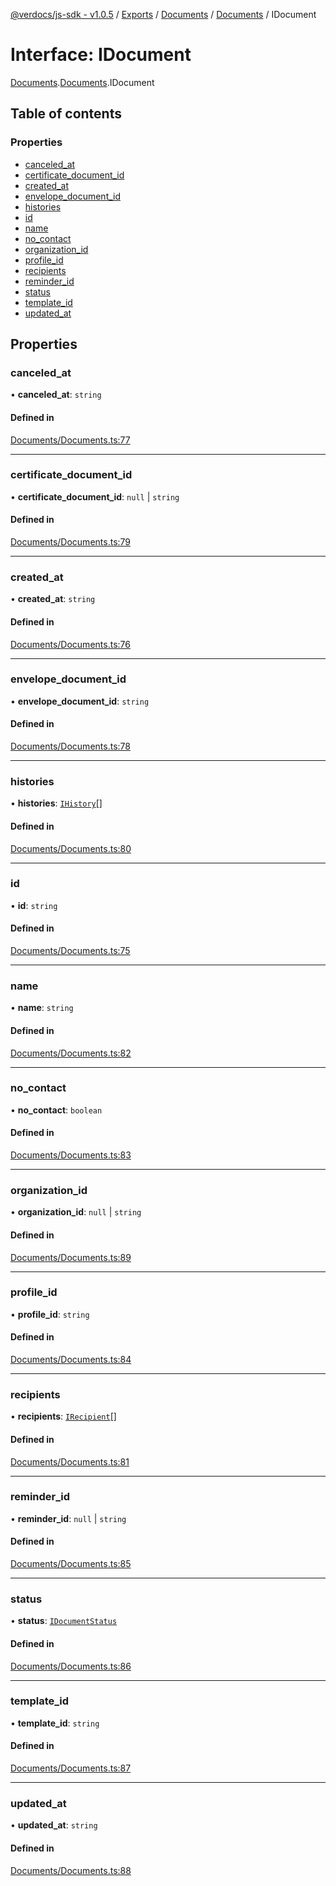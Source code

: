 [@verdocs/js-sdk - v1.0.5](../README.md) / [Exports](../modules.md) / [Documents](../modules/Documents.md) / [Documents](../modules/Documents.Documents-1.md) / IDocument

# Interface: IDocument

[Documents](../modules/Documents.md).[Documents](../modules/Documents.Documents-1.md).IDocument

## Table of contents

### Properties

- [canceled_at](Documents.Documents-1.IDocument.md#canceled_at)
- [certificate_document_id](Documents.Documents-1.IDocument.md#certificate_document_id)
- [created_at](Documents.Documents-1.IDocument.md#created_at)
- [envelope_document_id](Documents.Documents-1.IDocument.md#envelope_document_id)
- [histories](Documents.Documents-1.IDocument.md#histories)
- [id](Documents.Documents-1.IDocument.md#id)
- [name](Documents.Documents-1.IDocument.md#name)
- [no_contact](Documents.Documents-1.IDocument.md#no_contact)
- [organization_id](Documents.Documents-1.IDocument.md#organization_id)
- [profile_id](Documents.Documents-1.IDocument.md#profile_id)
- [recipients](Documents.Documents-1.IDocument.md#recipients)
- [reminder_id](Documents.Documents-1.IDocument.md#reminder_id)
- [status](Documents.Documents-1.IDocument.md#status)
- [template_id](Documents.Documents-1.IDocument.md#template_id)
- [updated_at](Documents.Documents-1.IDocument.md#updated_at)

## Properties

### canceled\_at

• **canceled\_at**: `string`

#### Defined in

[Documents/Documents.ts:77](https://github.com/Verdocs/js-sdk/blob/main/src/Documents/Documents.ts#L77)

___

### certificate\_document\_id

• **certificate\_document\_id**: ``null`` \| `string`

#### Defined in

[Documents/Documents.ts:79](https://github.com/Verdocs/js-sdk/blob/main/src/Documents/Documents.ts#L79)

___

### created\_at

• **created\_at**: `string`

#### Defined in

[Documents/Documents.ts:76](https://github.com/Verdocs/js-sdk/blob/main/src/Documents/Documents.ts#L76)

___

### envelope\_document\_id

• **envelope\_document\_id**: `string`

#### Defined in

[Documents/Documents.ts:78](https://github.com/Verdocs/js-sdk/blob/main/src/Documents/Documents.ts#L78)

___

### histories

• **histories**: [`IHistory`](Documents.Documents-1.IHistory.md)[]

#### Defined in

[Documents/Documents.ts:80](https://github.com/Verdocs/js-sdk/blob/main/src/Documents/Documents.ts#L80)

___

### id

• **id**: `string`

#### Defined in

[Documents/Documents.ts:75](https://github.com/Verdocs/js-sdk/blob/main/src/Documents/Documents.ts#L75)

___

### name

• **name**: `string`

#### Defined in

[Documents/Documents.ts:82](https://github.com/Verdocs/js-sdk/blob/main/src/Documents/Documents.ts#L82)

___

### no\_contact

• **no\_contact**: `boolean`

#### Defined in

[Documents/Documents.ts:83](https://github.com/Verdocs/js-sdk/blob/main/src/Documents/Documents.ts#L83)

___

### organization\_id

• **organization\_id**: ``null`` \| `string`

#### Defined in

[Documents/Documents.ts:89](https://github.com/Verdocs/js-sdk/blob/main/src/Documents/Documents.ts#L89)

___

### profile\_id

• **profile\_id**: `string`

#### Defined in

[Documents/Documents.ts:84](https://github.com/Verdocs/js-sdk/blob/main/src/Documents/Documents.ts#L84)

___

### recipients

• **recipients**: [`IRecipient`](Documents.Documents-1.IRecipient.md)[]

#### Defined in

[Documents/Documents.ts:81](https://github.com/Verdocs/js-sdk/blob/main/src/Documents/Documents.ts#L81)

___

### reminder\_id

• **reminder\_id**: ``null`` \| `string`

#### Defined in

[Documents/Documents.ts:85](https://github.com/Verdocs/js-sdk/blob/main/src/Documents/Documents.ts#L85)

___

### status

• **status**: [`IDocumentStatus`](../modules/Documents.Documents-1.md#idocumentstatus)

#### Defined in

[Documents/Documents.ts:86](https://github.com/Verdocs/js-sdk/blob/main/src/Documents/Documents.ts#L86)

___

### template\_id

• **template\_id**: `string`

#### Defined in

[Documents/Documents.ts:87](https://github.com/Verdocs/js-sdk/blob/main/src/Documents/Documents.ts#L87)

___

### updated\_at

• **updated\_at**: `string`

#### Defined in

[Documents/Documents.ts:88](https://github.com/Verdocs/js-sdk/blob/main/src/Documents/Documents.ts#L88)
